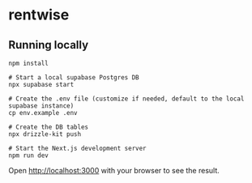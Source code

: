 # rentwise

## Running locally

```
npm install

# Start a local supabase Postgres DB
npx supabase start

# Create the .env file (customize if needed, default to the local supabase instance)
cp env.example .env

# Create the DB tables
npx drizzle-kit push

# Start the Next.js development server
npm run dev
```

Open [http://localhost:3000](http://localhost:3000) with your browser to see the result.
